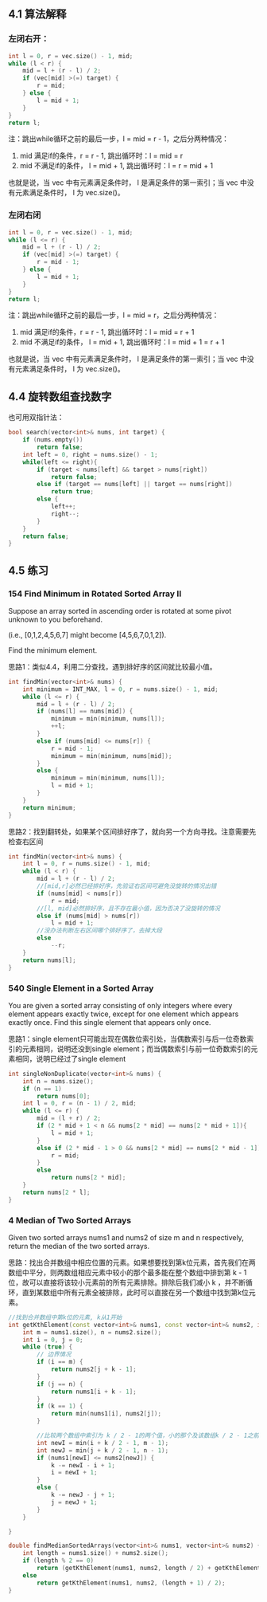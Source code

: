 ## 4.1 算法解释
### 左闭右开：
```cpp
int l = 0, r = vec.size() - 1, mid;
while (l < r) {
    mid = l + (r - l) / 2;
    if (vec[mid] >(=) target) {
        r = mid;
    } else {
        l = mid + 1;
    }
}
return l;
```
注：跳出while循环之前的最后一步，l = mid = r - 1，之后分两种情况：
1. mid 满足if的条件，r = r - 1, 跳出循环时：l = mid = r
2. mid 不满足if的条件， l = mid + 1, 跳出循环时：l = r = mid + 1

也就是说，当 vec 中有元素满足条件时， l 是满足条件的第一索引；当 vec 中没有元素满足条件时， l 为 vec.size()。

### 左闭右闭
```cpp
int l = 0, r = vec.size() - 1, mid;
while (l <= r) {
    mid = l + (r - l) / 2;
    if (vec[mid] >(=) target) {
        r = mid - 1;
    } else {
        l = mid + 1;
    }
}
return l;
```
注：跳出while循环之前的最后一步，l = mid = r，之后分两种情况：
1. mid 满足if的条件，r = r - 1, 跳出循环时：l = mid = r + 1
2. mid 不满足if的条件， l = mid + 1, 跳出循环时：l = mid + 1 = r + 1

也就是说，当 vec 中有元素满足条件时， l 是满足条件的第一索引；当 vec 中没有元素满足条件时， l 为 vec.size()。

## 4.4 旋转数组查找数字
也可用双指针法：
```cpp
bool search(vector<int>& nums, int target) {
    if (nums.empty())
        return false;
    int left = 0, right = nums.size() - 1;            
    while(left <= right){
        if (target < nums[left] && target > nums[right])
            return false;
        else if (target == nums[left] || target == nums[right])
            return true;
        else {
            left++;
            right--;
        }
    }
    return false;
}
```
## 4.5 练习
### 154 Find Minimum in Rotated Sorted Array II
Suppose an array sorted in ascending order is rotated at some pivot unknown to you beforehand.

(i.e.,  [0,1,2,4,5,6,7] might become  [4,5,6,7,0,1,2]).

Find the minimum element.

思路1：类似4.4，利用二分查找，遇到排好序的区间就比较最小值。

```cpp
int findMin(vector<int>& nums) {
    int minimum = INT_MAX, l = 0, r = nums.size() - 1, mid;
    while (l <= r) {
        mid = l + (r - l) / 2;
        if (nums[l] == nums[mid]) {
            minimum = min(minimum, nums[l]);
            ++l;
        }
        else if (nums[mid] <= nums[r]) {
            r = mid - 1;
            minimum = min(minimum, nums[mid]);
        }
        else {
            minimum = min(minimum, nums[l]);
            l = mid + 1;
        }
    }
    return minimum;
}
```

思路2：找到翻转处，如果某个区间排好序了，就向另一个方向寻找。注意需要先检查右区间
```cpp
int findMin(vector<int>& nums) {
    int l = 0, r = nums.size() - 1, mid;
    while (l < r) {
        mid = l + (r - l) / 2;
        //[mid,r]必然已经排好序，先验证右区间可避免没旋转的情况出错
        if (nums[mid] < nums[r])
            r = mid;
        //[l, mid]必然排好序，且不存在最小值，因为否决了没旋转的情况
        else if (nums[mid] > nums[r])
            l = mid + 1;
        //没办法判断左右区间哪个排好序了，去掉大段
        else
            --r;
    }
    return nums[l];
}
```
### 540 Single Element in a Sorted Array
You are given a sorted array consisting of only integers where every element appears exactly twice, except for one element which appears exactly once. Find this single element that appears only once.

思路1：single element只可能出现在偶数位索引处，当偶数索引与后一位奇数索引的元素相同，说明还没到single element；而当偶数索引与前一位奇数索引的元素相同，说明已经过了single element

```cpp
int singleNonDuplicate(vector<int>& nums) {
    int n = nums.size();
    if (n == 1)
        return nums[0];
    int l = 0, r = (n - 1) / 2, mid;
    while (l <= r) {
        mid = (l + r) / 2;
        if (2 * mid + 1 < n && nums[2 * mid] == nums[2 * mid + 1]){
            l = mid + 1;
        }
        else if (2 * mid - 1 > 0 && nums[2 * mid] == nums[2 * mid - 1]) {
            r = mid;
        }
        else
            return nums[2 * mid];
    }
    return nums[2 * l];
}
```
### 4 Median of Two Sorted Arrays
Given two sorted arrays nums1 and nums2 of size m and n respectively, return the median of the two sorted arrays.

思路：找出合并数组中相应位置的元素。如果想要找到第k位元素，首先我们在两数组中平分，则两数组相应元素中较小的那个最多能在整个数组中排到第 k - 1 位，故可以直接将该较小元素前的所有元素排除。排除后我们减小 k ，并不断循环，直到某数组中所有元素全被排除，此时可以直接在另一个数组中找到第k位元素。
```cpp
//找到合并数组中第k位的元素, k从1开始
int getKthElement(const vector<int>& nums1, const vector<int>& nums2, int k) {
    int m = nums1.size(), n = nums2.size();
    int i = 0, j = 0;
    while (true) {
        // 边界情况
        if (i == m) {
            return nums2[j + k - 1];
        }
        if (j == n) {
            return nums1[i + k - 1];
        }
        if (k == 1) {
            return min(nums1[i], nums2[j]);
        }

        //比较两个数组中索引为 k / 2 - 1的两个值，小的那个及该数组k / 2 - 1之前可以全部排除
        int newI = min(i + k / 2 - 1, m - 1);
        int newJ = min(j + k / 2 - 1, n - 1);
        if (nums1[newI] <= nums2[newJ]) {
            k -= newI - i + 1;
            i = newI + 1;
        }
        else {
            k -= newJ - j + 1;
            j = newJ + 1;
        }
    }

}

double findMedianSortedArrays(vector<int>& nums1, vector<int>& nums2) {
    int length = nums1.size() + nums2.size();
    if (length % 2 == 0)
        return (getKthElement(nums1, nums2, length / 2) + getKthElement(nums1, nums2, length / 2 + 1)) / 2.0;
    else
        return getKthElement(nums1, nums2, (length + 1) / 2);     
}
```